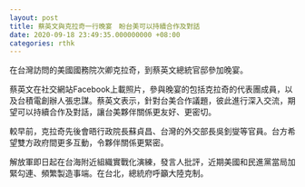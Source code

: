 ```yaml
---
layout: post
title: 蔡英文與克拉奇一行晚宴　盼台美可以持續合作及對話
date: 2020-09-18 23:49:35.000000000 +08:00
categories: rthk
---
```


在台灣訪問的美國國務院次卿克拉奇，到蔡英文總統官邸參加晚宴。

蔡英文在社交網站Facebook上載照片，參與晚宴的包括克拉奇的代表團成員，以及台積電創辦人張忠謀。蔡英文表示，針對台美合作議題，彼此進行深入交流，期望可以持續合作及對話，讓台美夥伴關係更友好、更密切。

較早前，克拉奇先後會晤行政院長蘇貞昌、台灣的外交部長吳釗燮等官員。台方希望雙方政府間更多互動，令夥伴關係更緊密。

解放軍即日起在台海附近組織實戰化演練，發言人批評，近期美國和民進黨當局加緊勾連、頻繁製造事端。在台北，總統府呼籲大陸克制。
